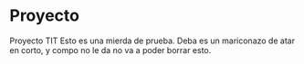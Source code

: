 Proyecto
========

Proyecto TIT
 Esto es una mierda de prueba. Deba es un mariconazo de atar en corto, y compo no le da no va a poder borrar esto.
